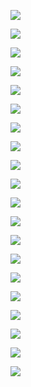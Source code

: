 ![](assets/2022-04-13-10-48-40-image.png)

![](assets/2022-04-13-10-49-41-image.png)

![](assets/2022-04-13-10-51-10-image.png)

![](assets/2022-04-13-10-54-29-image.png)

![](assets/2022-04-13-10-55-52-image.png)

![](assets/2022-04-13-10-57-03-image.png)

![](assets/2022-04-13-10-58-31-image.png)

![](assets/2022-04-13-11-00-24-image.png)

![](assets/2022-04-13-11-02-16-image.png)

![](assets/2022-04-13-11-03-05-image.png)

![](assets/2022-04-13-13-23-21-image.png)

![](assets/2022-04-13-13-23-37-image.png)

![](assets/2022-04-13-13-24-10-image.png)

![](assets/2022-04-13-13-25-39-image.png)

![](assets/2022-04-13-13-27-10-image.png)

![](assets/2022-04-13-13-27-36-image.png)

![](assets/2022-04-13-13-29-29-image.png)

![](assets/2022-04-13-13-32-49-image.png)

![](assets/2022-04-13-13-36-15-image.png)

![](assets/2022-04-13-13-36-36-image.png)
